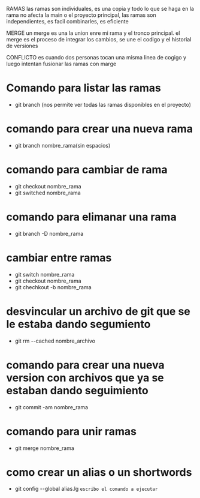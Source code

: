 RAMAS 
las ramas son individuales, es una copia y todo lo que se haga en la rama no afecta la main o el proyecto principal, las ramas son independientes, es facil combinarles, es eficiente

MERGE
un merge es una la union enre mi rama y el tronco principal. el merge es el proceso de integrar los cambios, se une el codigo y el historial de versiones

CONFLICTO
es cuando dos personas tocan una misma linea de cogigo y luego intentan fusionar las ramas con marge

# Comando para listar las ramas
- git branch (nos permite ver todas las ramas disponibles en el proyecto)

# comando para crear una nueva rama
- git branch nombre_rama(sin espacios)

# comando para cambiar de rama
- git checkout nombre_rama
- git switched nombre_rama

# comando para elimanar una rama
- git branch -D nombre_rama

# cambiar entre ramas
- git switch nombre_rama
- git checkout nombre_rama
- git chechkout -b nombre_rama

# desvincular un archivo de git que se le estaba dando segumiento
- git rm --cached nombre_archivo

# comando para crear una nueva version con archivos que ya se estaban dando seguimiento
- git commit -am nombre_rama

# comando para unir ramas
- git merge nombre_rama

# como crear un alias o un shortwords
- git config --global alias.lg `escribo el comando a ejecutar`
